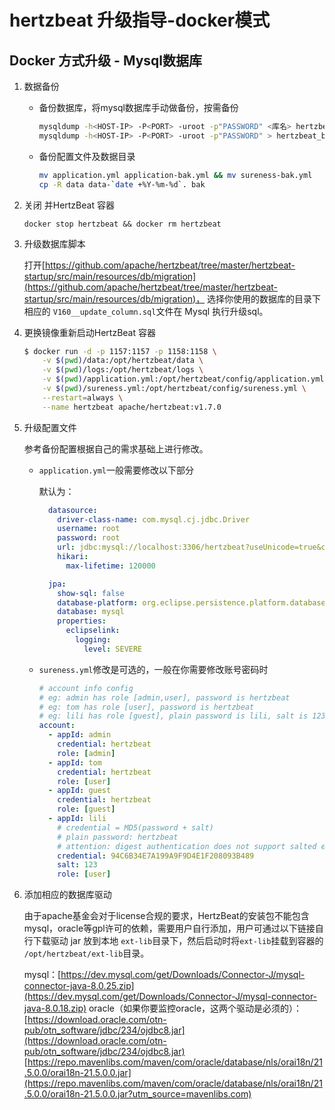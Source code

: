 # hertzbeat 升级指导-docker模式

## Docker 方式升级 - Mysql数据库

1. 数据备份
    - 备份数据库，将mysql数据库手动做备份，按需备份

      ```bash
      mysqldump -h<HOST-IP> -P<PORT> -uroot -p"PASSWORD" <库名> hertzbeat_backup-`date +%Y-%m-%d`.sql #单库备份
      mysqldump -h<HOST-IP> -P<PORT> -uroot -p"PASSWORD" > hertzbeat_backup-`date +%Y-%m-%d`.sql # 整库备份
      ```

    - 备份配置文件及数据目录

      ```bash
      mv application.yml application-bak.yml && mv sureness-bak.yml
      cp -R data data-`date +%Y-%m-%d`. bak
      ```

2. 关闭 并HertzBeat 容器

    ```shell
    docker stop hertzbeat && docker rm hertzbeat
    ```

3. 升级数据库脚本

    打开[https://github.com/apache/hertzbeat/tree/master/hertzbeat-startup/src/main/resources/db/migration](https://github.com/apache/hertzbeat/tree/master/hertzbeat-startup/src/main/resources/db/migration)， 选择你使用的数据库的目录下相应的 `V160__update_column.sql`文件在 Mysql 执行升级sql。

4. 更换镜像重新启动HertzBeat 容器

    ```bash
    $ docker run -d -p 1157:1157 -p 1158:1158 \
        -v $(pwd)/data:/opt/hertzbeat/data \
        -v $(pwd)/logs:/opt/hertzbeat/logs \
        -v $(pwd)/application.yml:/opt/hertzbeat/config/application.yml \
        -v $(pwd)/sureness.yml:/opt/hertzbeat/config/sureness.yml \
        --restart=always \
        --name hertzbeat apache/hertzbeat:v1.7.0
    ```

5. 升级配置文件

    参考备份配置根据自己的需求基础上进行修改。

    - `application.yml`一般需要修改以下部分

      默认为：

      ```yaml
        datasource:
          driver-class-name: com.mysql.cj.jdbc.Driver
          username: root
          password: root
          url: jdbc:mysql://localhost:3306/hertzbeat?useUnicode=true&characterEncoding=utf-8&useSSL=false&serverTimezone=Asia/Shanghai
          hikari:
            max-lifetime: 120000
      
        jpa:
          show-sql: false
          database-platform: org.eclipse.persistence.platform.database.MySQLPlatform
          database: mysql
          properties:
            eclipselink:
              logging:
                level: SEVERE
      ```

    - `sureness.yml`修改是可选的，一般在你需要修改账号密码时

      ```yaml
      # account info config
      # eg: admin has role [admin,user], password is hertzbeat
      # eg: tom has role [user], password is hertzbeat
      # eg: lili has role [guest], plain password is lili, salt is 123, salted password is 1A676730B0C7F54654B0E09184448289
      account:
        - appId: admin
          credential: hertzbeat
          role: [admin]
        - appId: tom
          credential: hertzbeat
          role: [user]
        - appId: guest
          credential: hertzbeat
          role: [guest]
        - appId: lili
          # credential = MD5(password + salt)
          # plain password: hertzbeat
          # attention: digest authentication does not support salted encrypted password accounts
          credential: 94C6B34E7A199A9F9D4E1F208093B489
          salt: 123
          role: [user]
      ```

6. 添加相应的数据库驱动

    由于apache基金会对于license合规的要求，HertzBeat的安装包不能包含mysql，oracle等gpl许可的依赖，需要用户自行添加，用户可通过以下链接自行下载驱动 jar 放到本地 `ext-lib`目录下，然后启动时将`ext-lib`挂载到容器的 `/opt/hertzbeat/ext-lib`目录。

    mysql：[https://dev.mysql.com/get/Downloads/Connector-J/mysql-connector-java-8.0.25.zip](https://dev.mysql.com/get/Downloads/Connector-J/mysql-connector-java-8.0.18.zip)
    oracle（如果你要监控oracle，这两个驱动是必须的）：
    [https://download.oracle.com/otn-pub/otn_software/jdbc/234/ojdbc8.jar](https://download.oracle.com/otn-pub/otn_software/jdbc/234/ojdbc8.jar)
    [https://repo.mavenlibs.com/maven/com/oracle/database/nls/orai18n/21.5.0.0/orai18n-21.5.0.0.jar](https://repo.mavenlibs.com/maven/com/oracle/database/nls/orai18n/21.5.0.0/orai18n-21.5.0.0.jar?utm_source=mavenlibs.com)
